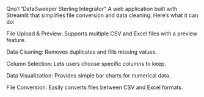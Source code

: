 Qno1:"DataSweeper Sterling Integrator" 
A web application built with Streamlit that simplifies file conversion and data cleaning. Here’s what it can do:

File Upload & Preview: Supports multiple CSV and Excel files with a preview feature.

Data Cleaning: Removes duplicates and fills missing values.

Column Selection: Lets users choose specific columns to keep.

Data Visualization: Provides simple bar charts for numerical data.

File Conversion: Easily converts files between CSV and Excel formats.
